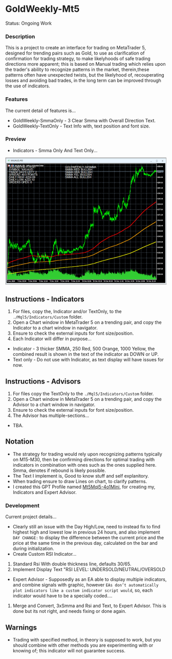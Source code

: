 # GoldWeekly-Mt5
Status: Ongoing Work

### Description
This is a project to create an interface for trading on MetaTrader 5, designed for trending pairs such as Gold, to use as clarification of confirmation for trading strategy, to make likelyhoods of safe trading directions more apparent; this is based on Manual trading which relies upon the trader's ability to recognize patterns in the market, therein,these patterns often have unexpected twists, but the likelyhood of, recouperating losses and avoiding bad trades, in the long term can be improved through the use of indicators.

### Features
The current detail of features is... 
- GoldWeekly-SmmaOnly - 3 Clear Smma with Overall Direction Text. 
- GoldWeekly-TextOnly - Text Info with, text position and font size.

### Preview
- Indicators - Smma Only And Text Only...

![indicator preview](media/Indicators.png)


## Instructions - Indicators
1. For files, copy the, Indicator and/or TextOnly, to the `./Mql5/Indicators/Custom` folder.
2. Open a Chart window in MetaTrader 5 on a trending pair, and copy the Indicator to a chart window in navigator.
3. Ensure to check the external inputs for font size/position.
4. Each Indicator will differ in purpose...
- Indicator - 3 thicker SMMA, 250 Red, 500 Orange, 1000 Yellow, the combined result is shown in the text of the indicator as DOWN or UP.
- Text only - Do not use with Indicator, as text display will have issues for now.

## Instructions - Advisors
1. For files copy the TextOnly to the `./Mql5/Indicators/Custom` folder.
2. Open a Chart window in MetaTrader 5 on a trending pair, and copy the Advisor to a chart window in navigator.
3. Ensure to check the external inputs for font size/position.
4. The Advisor has multiple-sections...
- TBA.  

## Notation
- The strategy for trading would rely upon recognizing patterns typically on M15-M30, then be confirming directions for optimal trading with indicators in combination with ones such as the ones supplied here. Smma, denotes if rebound is likely possible. 
- The Text I implement is, Good to know stuff and self explanitory. 
- When trading ensure to draw Lines on chart, to clarify patterns.
- I created this GPT Profile named [Mt5Mql5-4o1Mini](https://chatgpt.com/g/g-Un4YwjMNH-mt5mql5-4o1mini), for creating my, Indicators and Expert Advisor.

### Development
Current project details...
- Clearly still an issue with the Day High/Low, need to instead fix to find highest high and lowest low in previous 24 hours, and also  implement `DAY CHANGE:` to display the difference between the current price and the price at the same time in the previous day, calculated on the bar and during initialization.
- Create Custom RSI Indicator...
1. Standard Rsi With double thickness line, defaults 30/65.
2. Implement Display Text "RSI LEVEL: UNDERSOLD/NEUTRAL/OVERSOLD   
- Expert Advisor - Supposedly as an EA able to display multiple indicators, and combine signals with graphic, however `EAs don’t automatically plot indicators like a custom indicator script would`, so, each indicator would have to be a specially coded....
1. Merge and Convert, 3xSmma and Rsi and Text, to Expert Advisor. This is done but its not right, and needs fixing or done again.

## Warnings
- Trading with specified method, in theory is supposed to work, but you should combine with other methods you are experimenting with or knowing of; this indicator will not guarantee success.
